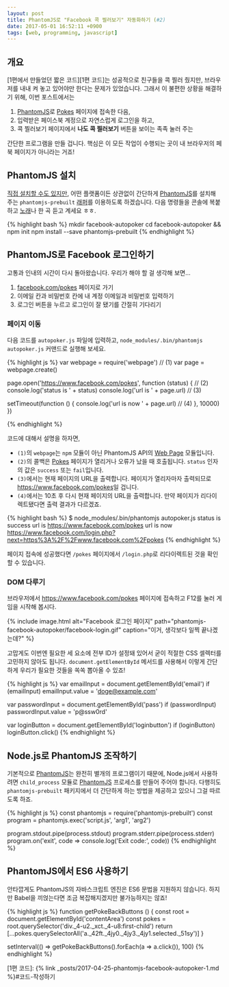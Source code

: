 ```yaml
---
layout: post
title: PhantomJS로 "Facebook 콕 찔러보기" 자동화하기 (#2)
date: 2017-05-01 16:52:11 +0900
tags: [web, programming, javascript]
---
```


## 개요
[1편에서 만들었던 짧은 코드][1편 코드]는 성공적으로 친구들을 콕 찔러 줬지만, 브라우저를 내내 켜 놓고 있어야만 한다는 문제가 있었습니다.
그래서 이 불편한 상황을 해결하기 위해, 이번 포스트에서는

1. [PhantomJS]로 [Pokes] 페이지에 접속한 다음,
1. 입력받은 페이스북 계정으로 자연스럽게 로그인을 하고,
1. 콕 찔러보기 페이지에서 **나도 콕 찔러보기** 버튼을 보이는 족족 눌러 주는

간단한 프로그램을 만들 겁니다. 핵심은 이 모든 작업이 수행되는 곳이 내 브라우저의 페북 페이지가 아니라는 거죠!

## PhantomJS 설치
[직접 설치할 수도 있지만](http://phantomjs.org/download.html), 어떤 플랫폼이든 상관없이 간단하게 [PhantomJS]를 설치해 주는 `phantomjs-prebuilt` [래퍼][Medium/phantomjs]를 이용하도록 하겠습니다. 다음 명령들을 콘솔에 복붙하고 [노래](https://youtu.be/h--P8HzYZ74)나 한 곡 듣고 계세요 ㅎㅎ.

{% highlight bash %}
mkdir facebook-autopoker
cd facebook-autopoker && npm init
npm install --save phantomjs-prebuilt
{% endhighlight %}

## PhantomJS로 Facebook 로그인하기
고통과 인내의 시간이 다시 돌아왔습니다. 우리가 해야 할 걸 생각해 보면...

1. [facebook.com/pokes][Pokes] 페이지로 가기
1. 이메일 칸과 비밀번호 칸에 내 계정 이메일과 비밀번호 입력하기
1. 로그인 버튼을 누르고 로그인이 잘 됐기를 간절히 기다리기

### 페이지 이동
다음 코드를 `autopoker.js` 파일에 입력하고, `node_modules/.bin/phantomjs autopoker.js` 커맨드로 실행해 보세요.

{% highlight js %}
var webpage = require('webpage') // (1)
var page = webpage.create()

page.open('https://www.facebook.com/pokes', function (status) { // (2)
  console.log('status is ' + status)
  console.log('url is ' + page.url) // (3)

  setTimeout(function () {
    console.log('url is now ' + page.url) // (4)
  }, 10000)
})

{% endhighlight %}

코드에 대해서 설명을 하자면,

- `(1)`의 `webpage`는 `npm` 모듈이 아닌 PhantomJS API의 [Web Page] 모듈입니다.
- `(2)`의 콜백은 [Pokes] 페이지가 열리거나 오류가 났을 때 호출됩니다. `status` 인자의 값은 `success` 또는 `fail`입니다.
- `(3)`에서는 현재 페이지의 URL을 출력합니다. 페이지가 열리자마자 출력되므로 <https://www.facebook.com/pokes>일 겁니다.
- `(4)`에서는 10초 후 다시 현재 페이지의 URL을 출력합니다. 만약 페이지가 리다이렉트됐다면 출력 결과가 다르겠죠.

{% highlight bash %}
$ node_modules/.bin/phantomjs autopoker.js
status is success
url is https://www.facebook.com/pokes
url is now https://www.facebook.com/login.php?next=https%3A%2F%2Fwww.facebook.com%2Fpokes
{% endhighlight %}

페이지 접속에 성공했다면 `/pokes` 페이지에서 `/login.php`로 리다이렉트된 것을 확인할 수 있습니다.

### DOM 다루기
브라우저에서 <https://www.facebook.com/pokes> 페이지에 접속하고 F12를 눌러 게임을 시작해 봅시다.

{%
  include image.html
  alt="Facebook 로그인 페이지"
  path="phantomjs-facebook-autopoker/facebook-login.gif"
  caption="이거, 생각보다 일찍 끝나겠는데?"
%}

고맙게도 이번엔 필요한 세 요소에 전부 ID가 설정돼 있어서 굳이 적절한 CSS 셀렉터를 고민하지 않아도 됩니다.
`document.getElementById` 메서드를 사용해서 이렇게 간단하게 우리가 필요한 것들을 쏙쏙 뽑아올 수 있죠!

{% highlight js %}
var emailInput = document.getElementById('email')
if (emailInput) emailInput.value = 'doge@example.com'

var passwordInput = document.getElementById('pass')
if (passwordInput) passwordInput.value = 'p@ssw0rd'

var loginButton = document.getElementById('loginbutton')
if (loginButton) loginButton.click()
{% endhighlight %}

## Node.js로 PhantomJS 조작하기
기본적으로 [PhantomJS]는 완전히 별개의 프로그램이기 때문에, Node.js에서 사용하려면 `child_process` 모듈로 [PhantomJS] 프로세스를 만들어 주어야 합니다. 다행히도 `phantomjs-prebuilt` 패키지에서 더 간단하게 하는 방법을 제공하고 있으니 그걸 따르도록 하죠.

{% highlight js %}
const phantomjs = require('phantomjs-prebuilt')
const program = phantomjs.exec('script.js', 'arg1', 'arg2')

program.stdout.pipe(process.stdout)
program.stderr.pipe(process.stderr)
program.on('exit', code => console.log('Exit code:', code))
{% endhighlight %}

## PhantomJS에서 ES6 사용하기
안타깝게도 PhantomJS의 자바스크립트 엔진은 ES6 문법을 지원하지 않습니다. 하지만 Babel을 끼얹는다면 조금 복잡해지겠지만 불가능하지는 않죠!

{% highlight js %}
function getPokeBackButtons () {
  const root = document.getElementById('contentArea')
  const pokes = root.querySelector('div._4-u2._xct._4-u8:first-child')
  return [...pokes.querySelectorAll('a._42ft._4jy0._4jy3._4jy1.selected._51sy')]
}

setInterval(() => getPokeBackButtons().forEach(a => a.click()), 100)
{% endhighlight %}

[Pokes]: https://www.facebook.com/pokes
[PhantomJS]: http://phantomjs.org
[Web Page]: http://phantomjs.org/api/webpage/
[Medium/phantomjs]: https://github.com/Medium/phantomjs
[1편 코드]: {% link _posts/2017-04-25-phantomjs-facebook-autopoker-1.md %}#코드-작성하기

